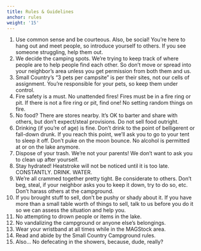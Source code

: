 ```yaml
---
title: Rules & Guidelines
anchor: rules
weight: '15'
---
```

1. Use common sense and be courteous. Also, be social! You’re here to hang out and meet people, so introduce yourself to others. If you see someone struggling, help them out.
2. We decide the camping spots. We’re trying to keep track of where people are to help people find each other. So don’t move or spread into your neighbor’s area unless you get permission from both them and us.
3. Small Country’s “3 pets per campsite” is per their sites, not our cells of assignment. You’re responsible for your pets, so keep them under control.
4. Fire safety is a must. No unattended fires! Fires must be in a fire ring or pit. If there is not a fire ring or pit, find one! No setting random things on fire.
5. No food? There are stores nearby. It’s OK to barter and share with others, but don’t expect/steal provisions. Do not sell food outright.
6. Drinking (if you’re of age) is fine. Don’t drink to the point of belligerent or fall-down drunk. If you reach this point, we’ll ask you to go to your tent to sleep it off. Don’t puke on the moon bounce. No alcohol is permitted at or on the lake anymore.
7. Dispose of your trash. We’re not your parents! We don’t want to ask you to clean up after yourself.
8. Stay hydrated! Heatstroke will not be noticed until it is too late. CONSTANTLY. DRINK. WATER.
9. We’re all crammed together pretty tight. Be considerate to others. Don’t beg, steal, if your neighbor asks you to keep it down, try to do so, etc. Don’t harass others at the campground.
10. If you brought stuff to sell, don’t be pushy or shady about it. If you have more than a small table worth of things to sell, talk to us before you do it so we can assess the situation and help you.
11. No attempting to drown people or items in the lake.
12. No vandalizing the campground or anyone else’s belongings.
13. Wear your wristband at all times while in the MAGStock area.
14. Read and abide by the Small Country Campground rules.
15. Also... No defecating in the showers, because, dude, really?
